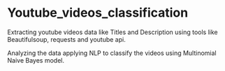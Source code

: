 # Youtube_videos_classification

Extracting youtube videos data like Titles and Description using tools like Beautifulsoup, requests and youtube api.

Analyzing the data applying NLP to classify the videos using Multinomial Naive Bayes model.
